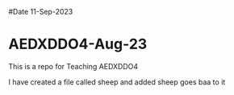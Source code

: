 #Date 11-Sep-2023
# AEDXDDO4-Aug-23
This is a repo for Teaching AEDXDDO4


I have created a file called sheep and added sheep goes baa to it
